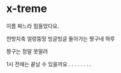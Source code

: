 # x-treme

이름 짜느라 힘들었다요.

천방지축 얼렁뚱땅 빙글빙글 돌아가는 짱구네 하루

짱구는 정말 못말려

1시 전에는 끝날 수 있을까요 . . . . . . . . 

